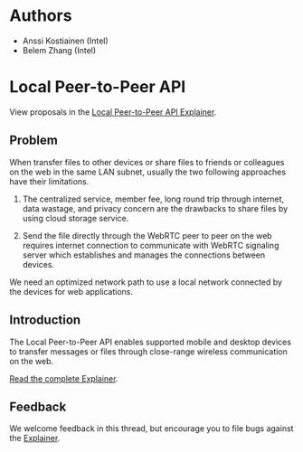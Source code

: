 # Authors
- Anssi Kostiainen (Intel)
- Belem Zhang (Intel)

# Local Peer-to-Peer API

View proposals in the [Local Peer-to-Peer API Explainer](EXPLAINER.md).

## Problem

When transfer files to other devices or share files to friends or colleagues on the web in the same LAN subnet, usually the two following approaches have their limitations.

1. The centralized service, member fee, long round trip through internet, data wastage, and privacy concern are the drawbacks to share files by using cloud storage service.

2. Send the file directly through the WebRTC peer to peer on the web requires internet connection to communicate with WebRTC signaling server which establishes and manages the connections between devices.

We need an optimized network path to use a local network connected by the devices for web applications.

## Introduction

The Local Peer-to-Peer API enables supported mobile and desktop devices to transfer messages or files through close-range wireless communication on the web.

[Read the complete Explainer](EXPLAINER.md).

## Feedback

We welcome feedback in this thread, but encourage you to file bugs against the [Explainer](EXPLAINER.md).
